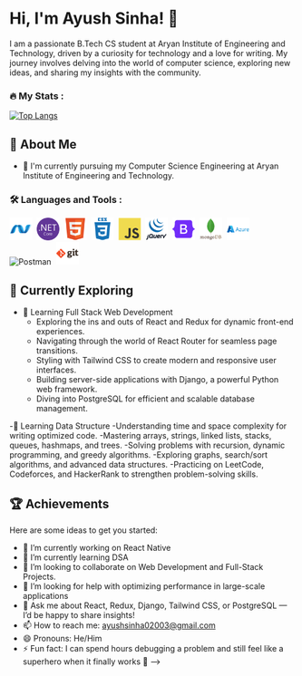 # Hi, I'm Ayush Sinha! 👋

I am a passionate B.Tech CS student at Aryan Institute of Engineering and Technology, driven by a curiosity for technology and a love for writing. My journey involves delving into the world of computer science, exploring new ideas, and sharing my insights with the community.


### :fire: My Stats :

[![Top Langs](https://github-readme-stats.vercel.app/api/top-langs/?username=ayushsinha02003&layout=compact&theme=vision-friendly-dark)](https://github.com/anuraghazra/github-readme-stats)


## 🚀 About Me

- 🔭 I'm currently pursuing my Computer Science Engineering at Aryan Institute of Engineering and Technology.


### :hammer_and_wrench: Languages and Tools :
<div>
 <img src="https://github.com/devicons/devicon/blob/master/icons/dot-net/dot-net-original.svg" title="Dotnet" alt="Dotnet" width="40" height="40"/>&nbsp;
 <img src="https://github.com/devicons/devicon/blob/master/icons/dotnetcore/dotnetcore-original.svg" title=".NET Core" alt=".Net Core" width="40" height="40"/>&nbsp;
 <img src="https://github.com/devicons/devicon/blob/master/icons/html5/html5-original.svg" title="HTML5" alt="HTML" width="40" height="40"/>&nbsp;
 <img src="https://github.com/devicons/devicon/blob/master/icons/css3/css3-plain-wordmark.svg"  title="CSS3" alt="CSS" width="40" height="40"/>&nbsp;
 <img src="https://github.com/devicons/devicon/blob/master/icons/javascript/javascript-original.svg" title="JavaScript" alt="JavaScript" width="40" height="40"/>&nbsp;
 <img src="https://github.com/devicons/devicon/blob/master/icons/jquery/jquery-original-wordmark.svg" title="jQuery" alt="jQuery" width="40" height="40"/>&nbsp;
 <img src="https://github.com/devicons/devicon/blob/master/icons/bootstrap/bootstrap-plain.svg" title="Bootstrap" alt="Bootstrap" width="40" height="40"/>&nbsp;
 <img src="https://github.com/devicons/devicon/blob/master/icons/mongodb/mongodb-original-wordmark.svg" title="mongoDB"  alt="mongoDB" width="40" height="40"/>&nbsp;
 <img src="https://github.com/devicons/devicon/blob/master/icons/azure/azure-original-wordmark.svg" title="Azure" alt="Azure" width="40" height="40"/>&nbsp;
 <img src="https://www.vectorlogo.zone/logos/getpostman/getpostman-icon.svg" title="Postman"  alt="Postman" width="40" height="40"/>&nbsp;
 <img src="https://github.com/devicons/devicon/blob/master/icons/git/git-original-wordmark.svg" title="Git" **alt="Git" width="40" height="40"/>&nbsp;
</div>


## 🌱 Currently Exploring

- 🚀 Learning Full Stack Web Development
  - Exploring the ins and outs of React and Redux for dynamic front-end experiences.
  - Navigating through the world of React Router for seamless page transitions.
  - Styling with Tailwind CSS to create modern and responsive user interfaces.
  - Building server-side applications with Django, a powerful Python web framework.
  - Diving into PostgreSQL for efficient and scalable database management.
  
-🚀 Learning Data Structure
 -Understanding time and space complexity for writing optimized code.
 -Mastering arrays, strings, linked lists, stacks, queues, hashmaps, and trees.
 -Solving problems with recursion, dynamic programming, and greedy algorithms.
 -Exploring graphs, search/sort algorithms, and advanced data structures.
 -Practicing on LeetCode, Codeforces, and HackerRank to strengthen problem-solving skills.

 ## 🏆 Achievements


Here are some ideas to get you started:

- 🔭 I’m currently working on React Native
- 🌱 I’m currently learning DSA
- 👯 I’m looking to collaborate on Web Development and Full-Stack Projects.
- 🤔 I’m looking for help with optimizing performance in large-scale applications
- 💬 Ask me about React, Redux, Django, Tailwind CSS, or PostgreSQL — I’d be happy to share insights!
- 📫 How to reach me: ayushsinha02003@gmail.com
- 😄 Pronouns: He/Him
- ⚡ Fun fact: I can spend hours debugging a problem and still feel like a superhero when it finally works 🚀
-->
